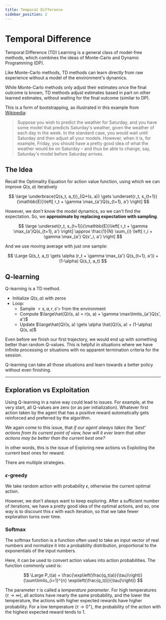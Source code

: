 ```yaml
---
title: Temporal Difference
sidebar_position: 2
---
```


# Temporal Difference

Temporal Difference (TD) Learning is a general class of model-free methods, which combines the ideas of Monte-Carlo and Dynamic Programming (DP).

Like Monte-Carlo methods, TD methods can learn directly from raw experience without a model of the environment's dynamics.

While Monte-Carlo methods only adjust their estimates once the final outcome is known, TD methods adjust estimates based in part on other learned estimates, without waiting for the final outcome (similar to DP).

This is a form of bootstrapping, as illustrated in this example from [Wikipedia](https://en.wikipedia.org/wiki/Temporal_difference_learning):

> Suppose you wish to predict the weather for Saturday, and you have some model that predicts Saturday's weather, given the weather of each day in the week. In the standard case, you would wait until Saturday and then adjust all your models. However, when it is, for example, Friday, you should have a pretty good idea of what the weather would be on Saturday – and thus be able to change, say, Saturday's model before Saturday arrives.

## The Idea

Recall the Optimality Equation for action value function, using which we can improve $Q(s, a)$ iteratively

$$
\large
\underbrace{Q(s_t, a_t)}_{Q*(s, a)} \gets \underset{r_t, s_{t+1}}{\mathbb{E}}\left[ r_t + \gamma \max_{a'}Q(s_{t+1}, a') \right]
$$

However, we don't know the model dynamics, so we can't find the expectation. So, we **approximate by replacing expectation with sampling**.

$$
\large
\underset{r_t, s_{t+1}}{\mathbb{E}}\left[ r_t + \gamma \max_{a'}Q(s_{t+1}, a') \right] \approx \frac{1}{N} \sum_{i} \left[ r_i + \gamma \max_{a'} Q(s'_i, a') \right]
$$

And we use moving average with just one sample:

$$
\Large
Q(s_t, a_t) \gets \alpha (r_t + \gamma \max_{a'} Q(s_{t+1}, a')) + (1-\alpha) Q(s_t, a_t)
$$

## Q-learning

Q-learning is a TD method.

- Initialize $Q(s, a)$ with zeros
- Loop:
    - Sample $< s, a, r, s' >$ from the environment
    - Compute $\large\hat{Q}(s, a) = r(s, a) + \gamma \max\limits_{a'}Q(s', a')$
    - Update $\large\hat{Q}(s, a) \gets \alpha \hat{Q}(s, a) + (1-\alpha) Q(s, a)$

Even before we finish our first trajectory, we would end up with something better than random Q-values. This is helpful in situations where we have infinite processing or situations with no apparent termination criteria for the session.

Q-learning can take all those situations and learn towards a better policy without even finishing.

---

## Exploration vs Exploitation

Using Q-learning in a naive way could lead to issues. For example, at the very start, all Q-values are zero (or as per initialization). Whatever first action taken by the agent that has a positive reward automatically gets reinforced and preferred by the algorithm.

We again come to this issue, that *if our agent always takes the 'best' actions from its current point of view, how will it ever learn that other actions may be better than the current best one?*

In other words, this is the issue of Exploring new actions vs Exploiting the current best ones for reward.

There are multiple strategies.

### $\epsilon$-greedy

We take random action with probability $\epsilon$, otherwise the current optimal action.

However, we don't always want to keep exploring. After a sufficient number of iterations, we have a pretty good idea of the optimal actions, and so, one way is to discount this $\epsilon$ with each iteration, so that we take fewer exploration turns over time.

### Softmax

The softmax function is a function often used to take an input vector of real numbers and normalize it into a probability distribution, proportional to the exponentials of the input numbers.

Here, it can be used to convert action values into action probabilities. The function commonly used is:

$$
\Large
P_t(a) = \frac{\exp\left(\frac{q_t(a)}{\tau}\right)}{\sum\limits_{i=1}^{n} \exp\left(\frac{q_t(i)}{\tau}\right)}
$$

The parameter $\tau$ is called a *temperature parameter*. For high temperatures ($\tau \to \infty$), all actions have nearly the same probability, and the lower the temperature, the actions with higher expected rewards have higher probability. For a low temperature ($\tau \to 0^+$), the probability of the action with the highest expected reward tends to 1.